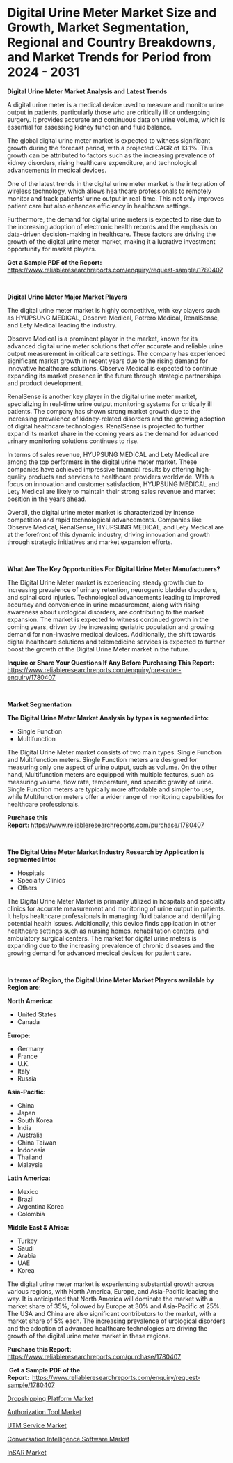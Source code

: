 <p><h1>Digital Urine Meter Market Size and Growth, Market Segmentation, Regional and Country Breakdowns, and Market Trends for Period from 2024 -  2031</h1></p><p><strong>Digital Urine Meter Market Analysis and Latest Trends</strong></p>
<p><p>A digital urine meter is a medical device used to measure and monitor urine output in patients, particularly those who are critically ill or undergoing surgery. It provides accurate and continuous data on urine volume, which is essential for assessing kidney function and fluid balance.</p><p>The global digital urine meter market is expected to witness significant growth during the forecast period, with a projected CAGR of 13.1%. This growth can be attributed to factors such as the increasing prevalence of kidney disorders, rising healthcare expenditure, and technological advancements in medical devices.</p><p>One of the latest trends in the digital urine meter market is the integration of wireless technology, which allows healthcare professionals to remotely monitor and track patients' urine output in real-time. This not only improves patient care but also enhances efficiency in healthcare settings.</p><p>Furthermore, the demand for digital urine meters is expected to rise due to the increasing adoption of electronic health records and the emphasis on data-driven decision-making in healthcare. These factors are driving the growth of the digital urine meter market, making it a lucrative investment opportunity for market players.</p></p>
<p><strong>Get a Sample PDF of the Report:&nbsp;</strong> <a href="https://www.reliableresearchreports.com/enquiry/request-sample/1780407">https://www.reliableresearchreports.com/enquiry/request-sample/1780407</a></p>
<p>&nbsp;</p>
<p><strong>Digital Urine Meter Major Market Players</strong></p>
<p><p>The digital urine meter market is highly competitive, with key players such as HYUPSUNG MEDICAL, Observe Medical, Potrero Medical, RenalSense, and Lety Medical leading the industry.</p><p>Observe Medical is a prominent player in the market, known for its advanced digital urine meter solutions that offer accurate and reliable urine output measurement in critical care settings. The company has experienced significant market growth in recent years due to the rising demand for innovative healthcare solutions. Observe Medical is expected to continue expanding its market presence in the future through strategic partnerships and product development.</p><p>RenalSense is another key player in the digital urine meter market, specializing in real-time urine output monitoring systems for critically ill patients. The company has shown strong market growth due to the increasing prevalence of kidney-related disorders and the growing adoption of digital healthcare technologies. RenalSense is projected to further expand its market share in the coming years as the demand for advanced urinary monitoring solutions continues to rise.</p><p>In terms of sales revenue, HYUPSUNG MEDICAL and Lety Medical are among the top performers in the digital urine meter market. These companies have achieved impressive financial results by offering high-quality products and services to healthcare providers worldwide. With a focus on innovation and customer satisfaction, HYUPSUNG MEDICAL and Lety Medical are likely to maintain their strong sales revenue and market position in the years ahead.</p><p>Overall, the digital urine meter market is characterized by intense competition and rapid technological advancements. Companies like Observe Medical, RenalSense, HYUPSUNG MEDICAL, and Lety Medical are at the forefront of this dynamic industry, driving innovation and growth through strategic initiatives and market expansion efforts.</p></p>
<p>&nbsp;</p>
<p><strong>What Are The Key Opportunities For Digital Urine Meter Manufacturers?</strong></p>
<p><p>The Digital Urine Meter market is experiencing steady growth due to increasing prevalence of urinary retention, neurogenic bladder disorders, and spinal cord injuries. Technological advancements leading to improved accuracy and convenience in urine measurement, along with rising awareness about urological disorders, are contributing to the market expansion. The market is expected to witness continued growth in the coming years, driven by the increasing geriatric population and growing demand for non-invasive medical devices. Additionally, the shift towards digital healthcare solutions and telemedicine services is expected to further boost the growth of the Digital Urine Meter market in the future.</p></p>
<p><strong>Inquire or Share Your Questions If Any Before Purchasing This Report:</strong> <a href="https://www.reliableresearchreports.com/enquiry/pre-order-enquiry/1780407">https://www.reliableresearchreports.com/enquiry/pre-order-enquiry/1780407</a></p>
<p>&nbsp;</p>
<p><strong>Market Segmentation</strong></p>
<p><strong>The Digital Urine Meter Market Analysis by types is segmented into:</strong></p>
<p><ul><li>Single Function</li><li>Multifunction</li></ul></p>
<p><p>The Digital Urine Meter market consists of two main types: Single Function and Multifunction meters. Single Function meters are designed for measuring only one aspect of urine output, such as volume. On the other hand, Multifunction meters are equipped with multiple features, such as measuring volume, flow rate, temperature, and specific gravity of urine. Single Function meters are typically more affordable and simpler to use, while Multifunction meters offer a wider range of monitoring capabilities for healthcare professionals.</p></p>
<p><strong>Purchase this Report:&nbsp;</strong><a href="https://www.reliableresearchreports.com/purchase/1780407">https://www.reliableresearchreports.com/purchase/1780407</a></p>
<p>&nbsp;</p>
<p><strong>The Digital Urine Meter Market Industry Research by Application is segmented into:</strong></p>
<p><ul><li>Hospitals</li><li>Specialty Clinics</li><li>Others</li></ul></p>
<p><p>The Digital Urine Meter Market is primarily utilized in hospitals and specialty clinics for accurate measurement and monitoring of urine output in patients. It helps healthcare professionals in managing fluid balance and identifying potential health issues. Additionally, this device finds application in other healthcare settings such as nursing homes, rehabilitation centers, and ambulatory surgical centers. The market for digital urine meters is expanding due to the increasing prevalence of chronic diseases and the growing demand for advanced medical devices for patient care.</p></p>
<p>&nbsp;</p>
<p><strong>In terms of Region, the Digital Urine Meter Market Players available by Region are:</strong></p>
<p>
    <p> <strong> North America: </strong>
        <ul>
            <li>United States</li>
            <li>Canada</li>
        </ul>
        </p> 
    <p> <strong> Europe: </strong>
        <ul>
            <li>Germany</li>
            <li>France</li>
            <li>U.K.</li>
            <li>Italy</li>
            <li>Russia</li>
        </ul>
        </p> 
    <p> <strong> Asia-Pacific: </strong>
        <ul>
            <li>China</li>
            <li>Japan</li>
            <li>South Korea</li>
            <li>India</li>
            <li>Australia</li>
            <li>China Taiwan</li>
            <li>Indonesia</li>
            <li>Thailand</li>
            <li>Malaysia</li>
        </ul>
        </p> 
    <p> <strong> Latin America: </strong>
        <ul>
            <li>Mexico</li>
            <li>Brazil</li>
            <li>Argentina Korea</li>
            <li>Colombia</li>
        </ul>
        </p> 
    <p> <strong> Middle East & Africa: </strong>
        <ul>
            <li>Turkey</li>
            <li>Saudi</li>
            <li>Arabia</li>
            <li>UAE</li>
            <li>Korea</li>
        </ul>
    </p>
    </p>
<p><p>The digital urine meter market is experiencing substantial growth across various regions, with North America, Europe, and Asia-Pacific leading the way. It is anticipated that North America will dominate the market with a market share of 35%, followed by Europe at 30% and Asia-Pacific at 25%. The USA and China are also significant contributors to the market, with a market share of 5% each. The increasing prevalence of urological disorders and the adoption of advanced healthcare technologies are driving the growth of the digital urine meter market in these regions.</p></p>
<p><strong>Purchase this Report: </strong><a href="https://www.reliableresearchreports.com/purchase/1780407">https://www.reliableresearchreports.com/purchase/1780407</a></p>
<p>&nbsp;<strong>Get a Sample PDF of the Report:&nbsp;&nbsp;</strong><a href="https://www.reliableresearchreports.com/enquiry/request-sample/1780407">https://www.reliableresearchreports.com/enquiry/request-sample/1780407</a></p>
<p><strong></strong></p>
<p><p><a href="https://medium.com/@brianhernandez1926/dropshipping-platform-market-trends-and-market-analysis-forecasted-for-period-2024-2031-9a917fd6d3ab">Dropshipping Platform Market</a></p><p><a href="https://medium.com/@brianhernandez1926/authorization-tool-market-comprehensive-assessment-by-type-application-and-geography-74348a127cb3">Authorization Tool Market</a></p><p><a href="https://medium.com/@brianhernandez1926/utm-service-market-trends-and-market-analysis-forecasted-for-period-2024-2031-c0ce5eda0bbc">UTM Service Market</a></p><p><a href="https://medium.com/@suepiper766/conversation-intelligence-software-market-size-cagr-trends-2024-2030-57b5cbdbdf9b">Conversation Intelligence Software Market</a></p><p><a href="https://medium.com/@suepiper766/insar-market-trends-and-market-analysis-forecasted-for-period-2024-2031-efe1e83cf26c">InSAR Market</a></p></p>